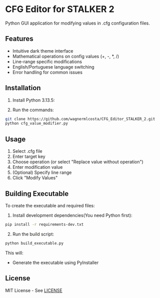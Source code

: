 # CFG Editor for STALKER 2

Python GUI application for modifying values in .cfg configuration files.

## Features
- Intuitive dark theme interface
- Mathematical operations on config values (+, -, *, /)
- Line-range specific modifications
- English/Portuguese language switching
- Error handling for common issues

## Installation

1. Install Python 3.13.5:

2. Run the commands:
```bash
git clone https://github.com/wagnermlcosta/CFG_Editor_STALKER_2.git
python cfg_value_modifier.py
```

## Usage
1. Select .cfg file
2. Enter target key
3. Choose operation (or select "Replace value without operation")
4. Enter modification value
5. (Optional) Specify line range
6. Click "Modify Values"

## Building Executable

To create the executable and required files:

1. Install development dependencies(You need Python first):
```bash
pip install -r requirements-dev.txt
```

2. Run the build script:
```bash
python build_executable.py
```

This will:
- Generate the executable using PyInstaller

## License
MIT License - See [LICENSE](LICENSE)
